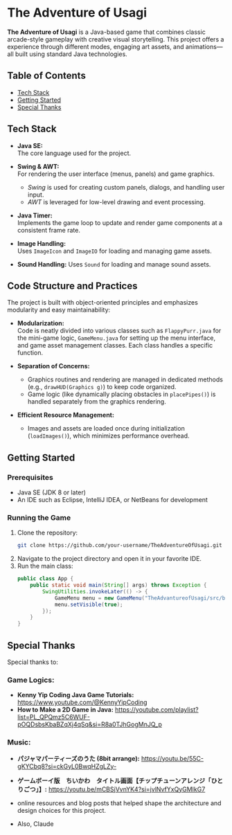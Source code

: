 # The Adventure of Usagi

**The Adventure of Usagi** is a Java-based game that combines classic arcade-style gameplay with creative visual storytelling. This project offers a experience through different modes, engaging art assets, and animations—all built using standard Java technologies.

## Table of Contents

- [Tech Stack](#tech-stack)
- [Getting Started](#getting-started)
- [Special Thanks](#special-thanks)

## Tech Stack

- **Java SE:**  
  The core language used for the project.

- **Swing & AWT:**  
  For rendering the user interface (menus, panels) and game graphics.

  - _Swing_ is used for creating custom panels, dialogs, and handling user input.
  - _AWT_ is leveraged for low-level drawing and event processing.

- **Java Timer:**  
  Implements the game loop to update and render game components at a consistent frame rate.

- **Image Handling:**  
  Uses `ImageIcon` and `ImageIO` for loading and managing game assets.

- **Sound Handling:**
  Uses `Sound` for loading and manage sound assets.

## Code Structure and Practices

The project is built with object-oriented principles and emphasizes modularity and easy maintainability:

- **Modularization:**  
  Code is neatly divided into various classes such as `FlappyPurr.java` for the mini-game logic, `GameMenu.java` for setting up the menu interface, and game asset management classes. Each class handles a specific function.

- **Separation of Concerns:**

  - Graphics routines and rendering are managed in dedicated methods (e.g., `drawHUD(Graphics g)`) to keep code organized.
  - Game logic (like dynamically placing obstacles in `placePipes()`) is handled separately from the graphics rendering.

- **Efficient Resource Management:**
  - Images and assets are loaded once during initialization (`loadImages()`), which minimizes performance overhead.

## Getting Started

### Prerequisites

- Java SE (JDK 8 or later)
- An IDE such as Eclipse, IntelliJ IDEA, or NetBeans for development

### Running the Game

1. Clone the repository:
   ```bash
   git clone https://github.com/your-username/TheAdventureOfUsagi.git
   ```
2. Navigate to the project directory and open it in your favorite IDE.
3. Run the main class:
   ```java
   public class App {
       public static void main(String[] args) throws Exception {
           SwingUtilities.invokeLater(() -> {
               GameMenu menu = new GameMenu("TheAdvantureofUsagi/src/background2.png");
               menu.setVisible(true);
           });
       }
   }
   ```

## Special Thanks

Special thanks to:

### Game Logics:

- **Kenny Yip Coding Java Game Tutorials:** https://www.youtube.com/@KennyYipCoding
- **How to Make a 2D Game in Java:** https://youtube.com/playlist?list=PL_QPQmz5C6WUF-pOQDsbsKbaBZqXj4qSq&si=R8a0TJhGogMnJQ_p

### Music:

- **パジャマパーティーズのうた (8bit arrange):** https://youtu.be/55C-gKYCbq8?si=ckGyL0BwqHZgLZy-
- **ゲームボーイ版　ちいかわ　タイトル画面【チップチューンアレンジ「ひとりごつ」】:** https://youtu.be/mCBSjVvnYK4?si=jvlNvfYxQyGMIkG7

- online resources and blog posts that helped shape the architecture and design choices for this project.
- Also, Claude
